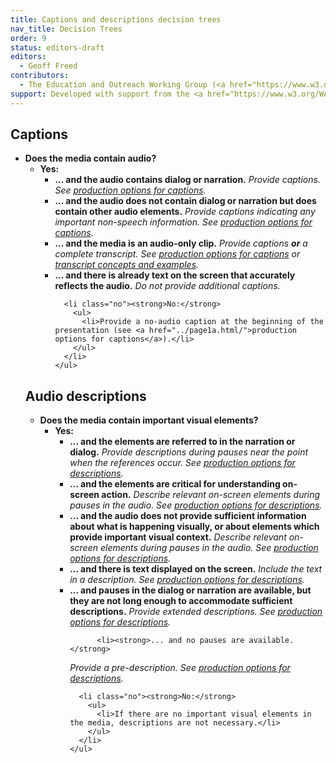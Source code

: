 ```yaml
---
title: Captions and descriptions decision trees
nav_title: Decision Trees
order: 9
status: editors-draft
editors:
  - Geoff Freed
contributors:
  - The Education and Outreach Working Group (<a href="https://www.w3.org/WAI/EO/">EOWG</a>)
support: Developed with support from the <a href="https://www.w3.org/WAI/@@/">@@ project</a>
---
```


## Captions

<ul class="decision-tree">
  <li><strong>Does the media contain audio?</strong>
    <ul>
      <li class="yes"><strong>Yes:</strong>
        <ul>
          <li><strong>... and the audio contains dialog or narration.</strong>
<em>Provide captions.  See <a href="../page1a.html/">production options for captions</a>.</em></li>
          <li><strong>... and the audio does not contain dialog or narration but does contain other audio elements.</strong>
<em>Provide captions indicating any important non-speech information.  See <a href="../page1a.html/">production options for captions</a>.</em></li>
          <li><strong>... and the media is an audio-only clip.</strong>
<em>Provide captions <strong>or</strong> a complete transcript.  See <a href="../page1a.html/">production options for captions</a> or <a href="../page5.html/">transcript concepts and examples</a>.</em></li>
          <li><strong>... and there is already text on the screen that accurately reflects the audio.</strong>
<em>Do not provide additional captions.</em></li>

      <li class="no"><strong>No:</strong>
        <ul>
          <li>Provide a no-audio caption at the beginning of the presentation (see <a href="../page1a.html/">production options for captions</a>).</li>
        </ul>
      </li>
    </ul>
  </li>
</ul>
</li></ul>

## Audio descriptions

<ul class="decision-tree">
  <li><strong>Does the media contain important visual elements?</strong>
    <ul>
      <li class="yes"><strong>Yes:</strong>
        <ul>
          <li><strong>... and the elements are referred to in the narration or dialog.</strong>
<em>Provide descriptions during pauses near the point when the references occur.  See <a href="../page6.html/">production options for descriptions</a>.</em></li>
          <li><strong>... and the elements are critical for understanding on-screen action.</strong>
<em>Describe relevant on-screen elements during pauses in the audio.  See <a href="../page6.html/">production options for descriptions</a>.</em></li>
          <li><strong>... and the audio does not provide sufficient information about what is happening visually, or about elements which provide important visual context.</strong>
<em>Describe relevant on-screen elements during pauses in the audio.  See <a href="../page6.html/">production options for descriptions</a>.</em></li>
          <li><strong>... and there is text displayed on the screen.</strong>
<em>Include the text in a description.  See <a href="../page6.html/">production options for descriptions</a>.</em></li>
          <li><strong>... and pauses in the dialog or narration are available, but they are not long enough to accommodate sufficient descriptions.</strong>
<em>Provide extended descriptions.  See <a href="../page6.html/">production options for descriptions</a>.</em></li>

          <li><strong>... and no pauses are available.</strong>
<em>Provide a pre-description.  See <a href="../page6.html/">production options for descriptions</a>.</em></li>

      <li class="no"><strong>No:</strong>
        <ul>
          <li>If there are no important visual elements in the media, descriptions are not necessary.</li>
        </ul>
      </li>
    </ul>
  </li>
 </ul>
